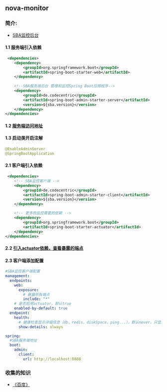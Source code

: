 ## nova-monitor

### 简介:
* [SBA监控后台](https://github.com/codecentric/spring-boot-admin)

#### 1.1 服务端引入依赖
~~~xml
 <dependencies>
    <dependency>
        <groupId>org.springframework.boot</groupId>
        <artifactId>spring-boot-starter-web</artifactId>
    </dependency>
    
    <!--SBA服务端后台 管理和监控Spring Boot应用程序-->
    <dependency>
        <groupId>de.codecentric</groupId>
        <artifactId>spring-boot-admin-starter-server</artifactId>
        <version>${sba.version}</version>
    </dependency>
</dependencies>
~~~

#### 1.2 [服务端访问地址](http://localhost:8888/applications)

#### 1.3 启动类开启注解
~~~java
@EnableAdminServer
@SpringBootApplication
~~~

#### 2.1 客户端引入依赖
~~~xml
 <dependencies>
    <!-- SBA监控客户端 -->
    <dependency>
        <groupId>de.codecentric</groupId>
        <artifactId>spring-boot-admin-starter-client</artifactId>
        <version>${sba.version}</version>
    </dependency>

    <!-- 更多的监控需要的依赖 -->
    <dependency>
        <groupId>org.springframework.boot</groupId>
        <artifactId>spring-boot-starter-actuator</artifactId>
    </dependency>
</dependencies>
~~~

#### 2.2 [引入actuator依赖，查看暴露的端点](http://localhost:8080/actuator)

#### 2.3 客户端添加配置
~~~yaml
#SBA监控客户端配置
management:
  endpoints:
    web:
      exposure:
        # 暴露所有端点
        include: "*"
    # 是否启用actuator，默认true
    enabled-by-default: true
  endpoint:
    health:
      # 健康检查显示详细信息（db，redis，diskSpace，ping...），默认never，只显示一个up
      show-details: always

spring:
  #SBA服务端地址
  boot:
    admin:
      client:
        url: http://localhost:8888
~~~

### 收集的知识
* [《百度》](https://www.baidu.com)

